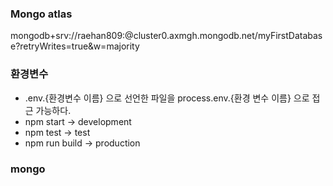 ### Mongo atlas
mongodb+srv://raehan809:<password>@cluster0.axmgh.mongodb.net/myFirstDatabase?retryWrites=true&w=majority
###  환경변수
- .env.{환경변수 이름} 으로 선언한 파일을 process.env.{환경 변수 이름} 으로 접근 가능하다.
- npm start -> development
- npm test -> test
- npm run build -> production

### mongo
